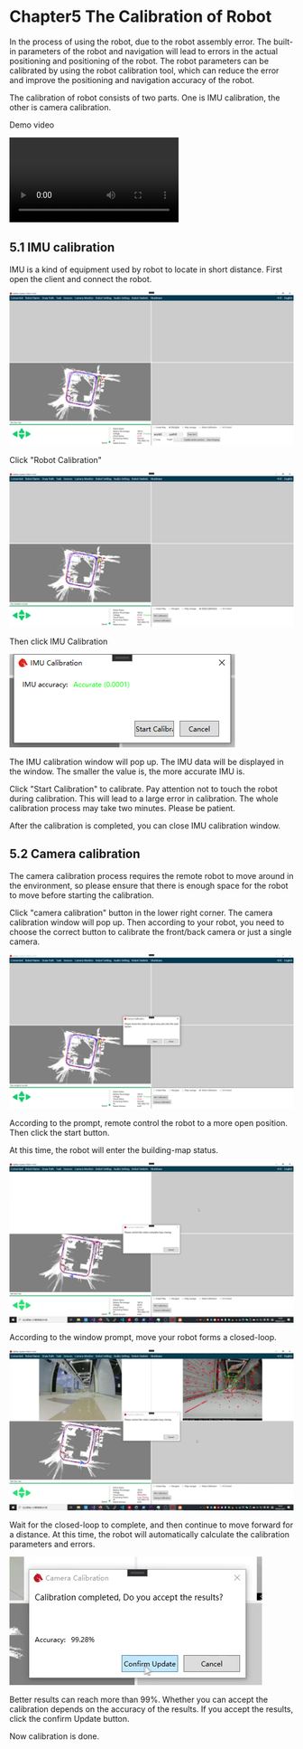 # Chapter5 The Calibration of Robot

In the process of using the robot, due to the robot assembly error. The built-in parameters of the robot and navigation will lead to errors in the actual positioning and positioning of the robot. The robot parameters can be calibrated by using the robot calibration tool, which can reduce the error and improve the positioning and navigation accuracy of the robot.

The calibration of robot consists of two parts. One is IMU calibration, the other is camera calibration.

Demo video

<video src="https://bwbot.org/s/QakzBD" controls style="max-width: 100%"></video>

## 5.1 IMU calibration

IMU is a kind of equipment used by robot to locate in short distance. First open the client and connect the robot.

![connect to robot](./images/calib-1.png)

Click "Robot Calibration"

![Robot Calibration](./images/calib2.png)

Then click IMU Calibration

![IMU Calibration](./images/calib3.png)

The IMU calibration window will pop up. The IMU data will be displayed in the window. The smaller the value is, the more accurate IMU is.

Click "Start Calibration" to calibrate. Pay attention not to touch the robot during calibration. This will lead to a large error in calibration. The whole calibration process may take two minutes. Please be patient.

After the calibration is completed, you can close IMU calibration window.

## 5.2 Camera calibration

The camera calibration process requires the remote robot to move around in the environment, so please ensure that there is enough space for the robot to move before starting the calibration.

Click "camera calibration" button in the lower right corner. The camera calibration window will pop up. Then according to your robot, you need to choose the correct button to calibrate the front/back camera or just a single camera.

![camera calibration](./images/calib4.png)

According to the prompt, remote control the robot to a more open position. Then click the start button.

At this time, the robot will enter the building-map status.

![start to calibrate](./images/calib5.png)

According to the window prompt, move your robot forms a closed-loop.

![closed-loop](./images/calib6.png)

Wait for the closed-loop to complete, and then continue to move forward for a distance. At this time, the robot will automatically calculate the calibration parameters and errors.

![calibration result](./images/calib7.png)

Better results can reach more than 99%. Whether you can accept the calibration depends on the accuracy of the results. If you accept the results, click the confirm Update button.

Now calibration is done.
